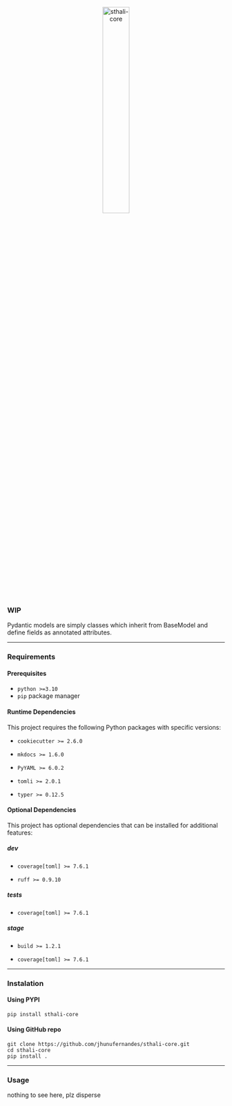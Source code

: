 <p align="center">
    <a href="/sthali-core/images/sthali-core.svg">
        <img src="/sthali-core/images/sthali-core.svg" alt="sthali-core" height="35%">
    </a>
</p>

### WIP

Pydantic models are simply classes which inherit from BaseModel and define fields as annotated attributes.

---

### Requirements

#### Prerequisites
- `python >=3.10`
- `pip` package manager

#### Runtime Dependencies
This project requires the following Python packages with specific versions:

- `cookiecutter >= 2.6.0`

- `mkdocs >= 1.6.0`

- `PyYAML >= 6.0.2`

- `tomli >= 2.0.1`

- `typer >= 0.12.5`



#### Optional Dependencies
This project has optional dependencies that can be installed for additional features:

##### dev

- `coverage[toml] >= 7.6.1`

- `ruff >= 0.9.10`


##### tests

- `coverage[toml] >= 7.6.1`


##### stage

- `build >= 1.2.1`

- `coverage[toml] >= 7.6.1`



---

### Instalation

#### Using PYPI

```
pip install sthali-core
```

#### Using GitHub repo

```
git clone https://github.com/jhunufernandes/sthali-core.git
cd sthali-core
pip install .
```

---

### Usage

nothing to see here, plz disperse
